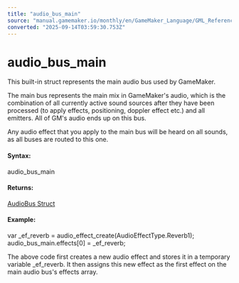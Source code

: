 ```yaml
---
title: "audio_bus_main"
source: "manual.gamemaker.io/monthly/en/GameMaker_Language/GML_Reference/Asset_Management/Audio/Audio_Effects/audio_bus_main.htm"
converted: "2025-09-14T03:59:30.753Z"
---
```


# audio\_bus\_main

This built-in struct represents the main audio bus used by GameMaker.

The main bus represents the main mix in GameMaker's audio, which is the combination of all currently active sound sources after they have been processed (to apply effects, positioning, doppler effect etc.) and all emitters. All of GM's audio ends up on this bus.

Any audio effect that you apply to the main bus will be heard on all sounds, as all buses are routed to this one.

#### Syntax:

audio\_bus\_main

#### Returns:

[AudioBus Struct](AudioBus.md)

#### Example:

var \_ef\_reverb = audio\_effect\_create(AudioEffectType.Reverb1);
audio\_bus\_main.effects\[0\] = \_ef\_reverb;

The above code first creates a new audio effect and stores it in a temporary variable \_ef\_reverb. It then assigns this new effect as the first effect on the main audio bus's effects array.